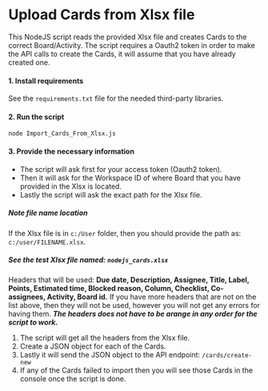# Upload Cards from Xlsx file
This NodeJS script reads the provided Xlsx file and creates Cards to the correct Board/Activity.
The script requires a Oauth2 token in order to make the API calls to create the Cards, it will assume that you have already created one.
#### 1. Install requirements
See the `requirements.txt` file for the needed third-party libraries.
#### 2. Run the script
```
node Import_Cards_From_Xlsx.js 
```
#### 3. Provide the necessary information
* The script will ask first for your access token (Oauth2 token).
* Then it will ask for the Workspace ID of where Board that you have provided in the Xlsx is located.
* Lastly the script will ask the exact path for the Xlsx file.

##### Note file name location
If the Xlsx file is in `c:/User` folder, then you should provide the path as: `c:/user/FILENAME.xlsx`.

##### See the test Xlsx file named: ```nodejs_cards.xlsx```
Headers that will be used: **Due date, Description, Assignee, Title, Label, Points, Estimated time, Blocked reason, Column, Checklist, Co-assignees, Activity, Board id.**
If you have more headers that are not on the list above, then they will not be used, however you will not get any errors for having them.
***The headers does not have to be arange in any order for the script to work.***


1. The script will get all the headers from the Xlsx file.
2. Create a JSON object for each of the Cards.
3. Lastly it will send the JSON object to the API endpoint: ```/cards/create-new```
4. If any of the Cards failed to import then you will see those Cards in the console once the script is done.

